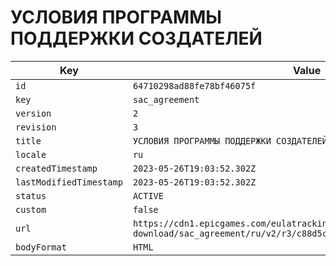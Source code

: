 # УСЛОВИЯ ПРОГРАММЫ ПОДДЕРЖКИ СОЗДАТЕЛЕЙ

| Key | Value |
| --- | ----- |
| `id` | `64710298ad88fe78bf46075f` |
| `key` | `sac_agreement` |
| `version` | `2` |
| `revision` | `3` |
| `title` | `УСЛОВИЯ ПРОГРАММЫ ПОДДЕРЖКИ СОЗДАТЕЛЕЙ` |
| `locale` | `ru` |
| `createdTimestamp` | `2023-05-26T19:03:52.302Z` |
| `lastModifiedTimestamp` | `2023-05-26T19:03:52.302Z` |
| `status` | `ACTIVE` |
| `custom` | `false` |
| `url` | `https://cdn1.epicgames.com/eulatracking-download/sac_agreement/ru/v2/r3/c88d5c14a106df3fd12b1374ac1e6d7d.pdf` |
| `bodyFormat` | `HTML` |

